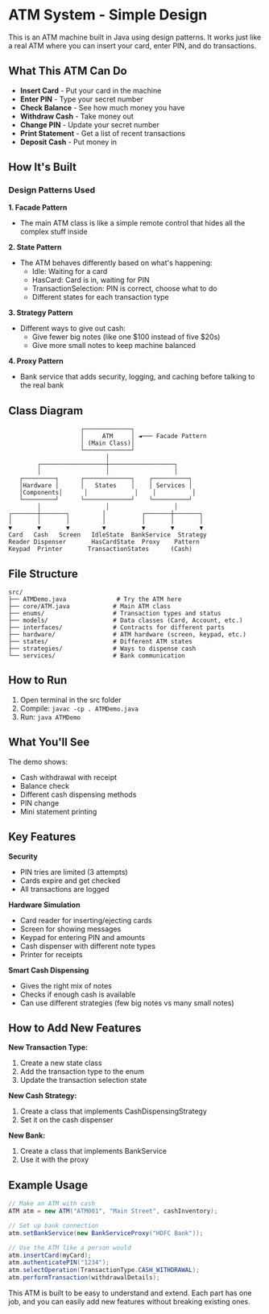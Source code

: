 # ATM System - Simple Design

This is an ATM machine built in Java using design patterns. It works just like a real ATM where you can insert your card, enter PIN, and do transactions.

## What This ATM Can Do

- **Insert Card** - Put your card in the machine
- **Enter PIN** - Type your secret number
- **Check Balance** - See how much money you have
- **Withdraw Cash** - Take money out
- **Change PIN** - Update your secret number
- **Print Statement** - Get a list of recent transactions
- **Deposit Cash** - Put money in

## How It's Built

### Design Patterns Used

**1. Facade Pattern**
- The main ATM class is like a simple remote control that hides all the complex stuff inside

**2. State Pattern** 
- The ATM behaves differently based on what's happening:
  - Idle: Waiting for a card
  - HasCard: Card is in, waiting for PIN
  - TransactionSelection: PIN is correct, choose what to do
  - Different states for each transaction type

**3. Strategy Pattern**
- Different ways to give out cash:
  - Give fewer big notes (like one $100 instead of five $20s)
  - Give more small notes to keep machine balanced

**4. Proxy Pattern**
- Bank service that adds security, logging, and caching before talking to the real bank

## Class Diagram

```
                    ┌─────────────┐
                    │     ATM     │ ◄─── Facade Pattern
                    │ (Main Class)│
                    └─────────────┘
                           │
        ┌──────────────────┼──────────────────┐
        │                  │                  │
   ┌─────────┐      ┌─────────────┐    ┌──────────┐
   │Hardware │      │   States    │    │ Services │
   │Components│      │             │    │          │
   └─────────┘      └─────────────┘    └──────────┘
        │                  │                  │
┌───────┼───────┐         │          ┌───────┼───────┐
│       │       │         │          │       │       │
▼       ▼       ▼         ▼          ▼       ▼       ▼
Card   Cash   Screen   IdleState  BankService  Strategy
Reader Dispenser       HasCardState  Proxy    Pattern
Keypad  Printer       TransactionStates      (Cash)
```

## File Structure

```
src/
├── ATMDemo.java              # Try the ATM here
├── core/ATM.java            # Main ATM class
├── enums/                   # Transaction types and status
├── models/                  # Data classes (Card, Account, etc.)
├── interfaces/              # Contracts for different parts
├── hardware/                # ATM hardware (screen, keypad, etc.)
├── states/                  # Different ATM states
├── strategies/              # Ways to dispense cash
└── services/                # Bank communication
```

## How to Run

1. Open terminal in the src folder
2. Compile: `javac -cp . ATMDemo.java`  
3. Run: `java ATMDemo`

## What You'll See

The demo shows:
- Cash withdrawal with receipt
- Balance check
- Different cash dispensing methods
- PIN change
- Mini statement printing

## Key Features

**Security**
- PIN tries are limited (3 attempts)
- Cards expire and get checked
- All transactions are logged

**Hardware Simulation**
- Card reader for inserting/ejecting cards
- Screen for showing messages
- Keypad for entering PIN and amounts
- Cash dispenser with different note types
- Printer for receipts

**Smart Cash Dispensing**
- Gives the right mix of notes
- Checks if enough cash is available
- Can use different strategies (few big notes vs many small notes)

## How to Add New Features

**New Transaction Type:**
1. Create a new state class
2. Add the transaction type to the enum
3. Update the transaction selection state

**New Cash Strategy:**
1. Create a class that implements CashDispensingStrategy
2. Set it on the cash dispenser

**New Bank:**
1. Create a class that implements BankService
2. Use it with the proxy

## Example Usage

```java
// Make an ATM with cash
ATM atm = new ATM("ATM001", "Main Street", cashInventory);

// Set up bank connection  
atm.setBankService(new BankServiceProxy("HDFC Bank"));

// Use the ATM like a person would
atm.insertCard(myCard);
atm.authenticatePIN("1234");
atm.selectOperation(TransactionType.CASH_WITHDRAWAL);
atm.performTransaction(withdrawalDetails);
```

This ATM is built to be easy to understand and extend. Each part has one job, and you can easily add new features without breaking existing ones.